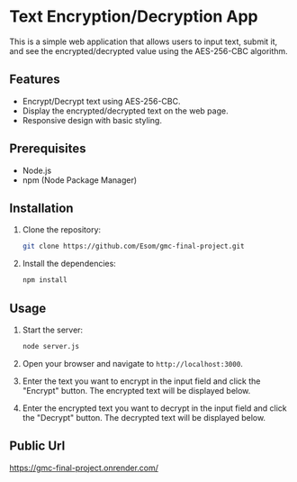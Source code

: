 # Text Encryption/Decryption App

This is a simple web application that allows users to input text, submit it, and see the encrypted/decrypted value using the AES-256-CBC algorithm.

## Features

- Encrypt/Decrypt text using AES-256-CBC.
- Display the encrypted/decrypted text on the web page.
- Responsive design with basic styling.

## Prerequisites

- Node.js
- npm (Node Package Manager)

## Installation

1. Clone the repository:
    ```bash
    git clone https://github.com/Esom/gmc-final-project.git
    ```

2. Install the dependencies:
    ```bash
    npm install
    ```

## Usage

1. Start the server:
    ```bash
    node server.js
    ```

2. Open your browser and navigate to `http://localhost:3000`.

3. Enter the text you want to encrypt in the input field and click the "Encrypt" button. The encrypted text will be displayed below.

4. Enter the encrypted text you want to decrypt in the input field and click the "Decrypt" button. The decrypted text will be displayed below.

## Public Url

https://gmc-final-project.onrender.com/

